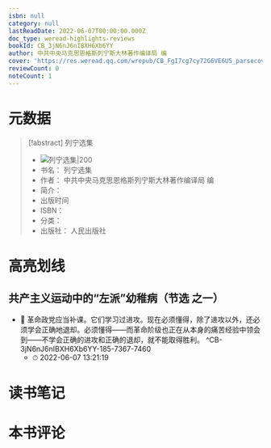```yaml
---
isbn: null
category: null
lastReadDate: 2022-06-07T00:00:00.000Z
doc_type: weread-highlights-reviews
bookId: CB_3jN6nJ6nIBXH6Xb6YY
author: 中共中央马克思恩格斯列宁斯大林著作编译局 编
cover: 'https://res.weread.qq.com/wrepub/CB_FgI7cg7cy72G6VE6U5_parsecover'
reviewCount: 0
noteCount: 1
---
```

# 元数据
> [!abstract] 列宁选集
> - ![ 列宁选集|200](https://res.weread.qq.com/wrepub/CB_FgI7cg7cy72G6VE6U5_parsecover)
> - 书名： 列宁选集
> - 作者： 中共中央马克思恩格斯列宁斯大林著作编译局 编
> - 简介： 
> - 出版时间 
> - ISBN： 
> - 分类： 
> - 出版社： 人民出版社

# 高亮划线

## 共产主义运动中的“左派”幼稚病（节选 之一）


- 📌 革命政党应当补课。它们学习过进攻。现在必须懂得，除了进攻以外，还必须学会正确地退却。必须懂得——而革命阶级也正在从本身的痛苦经验中领会到——不学会正确的进攻和正确的退却，就不能取得胜利。 ^CB-3jN6nJ6nIBXH6Xb6YY-185-7367-7460
    - ⏱ 2022-06-07 13:21:19 
# 读书笔记

# 本书评论
